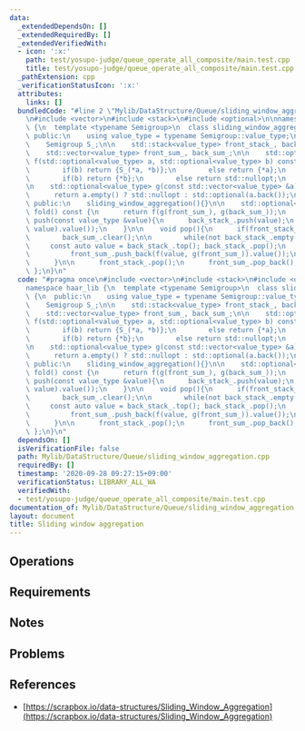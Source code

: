 ```yaml
---
data:
  _extendedDependsOn: []
  _extendedRequiredBy: []
  _extendedVerifiedWith:
  - icon: ':x:'
    path: test/yosupo-judge/queue_operate_all_composite/main.test.cpp
    title: test/yosupo-judge/queue_operate_all_composite/main.test.cpp
  _pathExtension: cpp
  _verificationStatusIcon: ':x:'
  attributes:
    links: []
  bundledCode: "#line 2 \"Mylib/DataStructure/Queue/sliding_window_aggregation.cpp\"\
    \n#include <vector>\n#include <stack>\n#include <optional>\n\nnamespace haar_lib\
    \ {\n  template <typename Semigroup>\n  class sliding_window_aggregation {\n \
    \ public:\n    using value_type = typename Semigroup::value_type;\n\n  private:\n\
    \    Semigroup S_;\n\n    std::stack<value_type> front_stack_, back_stack_;\n\
    \    std::vector<value_type> front_sum_, back_sum_;\n\n    std::optional<value_type>\
    \ f(std::optional<value_type> a, std::optional<value_type> b) const {\n      if(a){\n\
    \        if(b) return {S_(*a, *b)};\n        else return {*a};\n      }else{\n\
    \        if(b) return {*b};\n        else return std::nullopt;\n      }\n    }\n\
    \n    std::optional<value_type> g(const std::vector<value_type> &a) const {\n\
    \      return a.empty() ? std::nullopt : std::optional(a.back());\n    }\n\n \
    \ public:\n    sliding_window_aggregation(){}\n\n    std::optional<value_type>\
    \ fold() const {\n      return f(g(front_sum_), g(back_sum_));\n    }\n\n    void\
    \ push(const value_type &value){\n      back_stack_.push(value);\n      back_sum_.push_back(f(g(back_sum_),\
    \ value).value());\n    }\n\n    void pop(){\n      if(front_stack_.empty()){\n\
    \        back_sum_.clear();\n\n        while(not back_stack_.empty()){\n     \
    \     const auto value = back_stack_.top(); back_stack_.pop();\n          front_stack_.push(value);\n\
    \          front_sum_.push_back(f(value, g(front_sum_)).value());\n        }\n\
    \      }\n\n      front_stack_.pop();\n      front_sum_.pop_back();\n    }\n \
    \ };\n}\n"
  code: "#pragma once\n#include <vector>\n#include <stack>\n#include <optional>\n\n\
    namespace haar_lib {\n  template <typename Semigroup>\n  class sliding_window_aggregation\
    \ {\n  public:\n    using value_type = typename Semigroup::value_type;\n\n  private:\n\
    \    Semigroup S_;\n\n    std::stack<value_type> front_stack_, back_stack_;\n\
    \    std::vector<value_type> front_sum_, back_sum_;\n\n    std::optional<value_type>\
    \ f(std::optional<value_type> a, std::optional<value_type> b) const {\n      if(a){\n\
    \        if(b) return {S_(*a, *b)};\n        else return {*a};\n      }else{\n\
    \        if(b) return {*b};\n        else return std::nullopt;\n      }\n    }\n\
    \n    std::optional<value_type> g(const std::vector<value_type> &a) const {\n\
    \      return a.empty() ? std::nullopt : std::optional(a.back());\n    }\n\n \
    \ public:\n    sliding_window_aggregation(){}\n\n    std::optional<value_type>\
    \ fold() const {\n      return f(g(front_sum_), g(back_sum_));\n    }\n\n    void\
    \ push(const value_type &value){\n      back_stack_.push(value);\n      back_sum_.push_back(f(g(back_sum_),\
    \ value).value());\n    }\n\n    void pop(){\n      if(front_stack_.empty()){\n\
    \        back_sum_.clear();\n\n        while(not back_stack_.empty()){\n     \
    \     const auto value = back_stack_.top(); back_stack_.pop();\n          front_stack_.push(value);\n\
    \          front_sum_.push_back(f(value, g(front_sum_)).value());\n        }\n\
    \      }\n\n      front_stack_.pop();\n      front_sum_.pop_back();\n    }\n \
    \ };\n}\n"
  dependsOn: []
  isVerificationFile: false
  path: Mylib/DataStructure/Queue/sliding_window_aggregation.cpp
  requiredBy: []
  timestamp: '2020-09-28 09:27:15+09:00'
  verificationStatus: LIBRARY_ALL_WA
  verifiedWith:
  - test/yosupo-judge/queue_operate_all_composite/main.test.cpp
documentation_of: Mylib/DataStructure/Queue/sliding_window_aggregation.cpp
layout: document
title: Sliding window aggregation
---
```


## Operations

## Requirements

## Notes

## Problems

## References

- [https://scrapbox.io/data-structures/Sliding_Window_Aggregation](https://scrapbox.io/data-structures/Sliding_Window_Aggregation)
